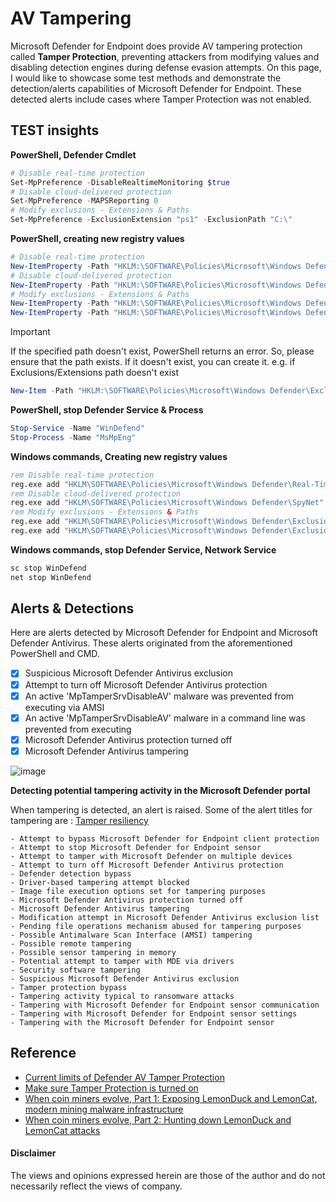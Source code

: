 # AV Tampering 
Microsoft Defender for Endpoint does provide AV tampering protection called **Tamper Protection**, preventing attackers from modifying values and disabling detection engines during defense evasion attempts. 
On this page, I would like to showcase some test methods and demonstrate the detection/alerts capabilities of Microsoft Defender for Endpoint. 
These detected alerts include cases where Tamper Protection was not enabled.

## TEST insights
**PowerShell, Defender Cmdlet** 
```powershell
# Disable real-time protection
Set-MpPreference -DisableRealtimeMonitoring $true
# Disable cloud-delivered protection
Set-MpPreference -MAPSReporting 0
# Modify exclusions - Extensions & Paths 
Set-MpPreference -ExclusionExtension "ps1" -ExclusionPath "C:\"
```

**PowerShell, creating new registry values**
```powershell
# Disable real-time protection
New-ItemProperty -Path "HKLM:\SOFTWARE\Policies\Microsoft\Windows Defender\Real-Time Protection" -Name DisableRealtimeMonitoring -Value 1 -PropertyType DWord -Force
# Disable cloud-delivered protection
New-ItemProperty -Path "HKLM:\SOFTWARE\Policies\Microsoft\Windows Defender\Spynet" -Name SpynetReporting -Value 0 -PropertyType DWord -Force
# Modify exclusions - Extensions & Paths 
New-ItemProperty -Path "HKLM:\SOFTWARE\Policies\Microsoft\Windows Defender\Exclusions\Extensions" -Name "ps1" -Value 0 -PropertyType String -Force
New-ItemProperty -Path "HKLM:\SOFTWARE\Policies\Microsoft\Windows Defender\Exclusions\Paths" -Name "C:\" -Value 0 -PropertyType String -Force
```
> [!Important]
> If the specified path doesn't exist, PowerShell returns an error. So, please ensure that the path exists. If it doesn't exist, you can create it.
> e.g. if Exclusions/Extensions path doesn't exist
> ```powershell
> New-Item -Path "HKLM:\SOFTWARE\Policies\Microsoft\Windows Defender\Exclusions" -Name 'Extensions' -Force -ErrorAction 0
> ```

**PowerShell, stop Defender Service & Process**
```powershell
Stop-Service -Name "WinDefend"
Stop-Process -Name "MsMpEng"
```

**Windows commands, Creating new registry values**
```cmd
rem Disable real-time protection
reg.exe add "HKLM\SOFTWARE\Policies\Microsoft\Windows Defender\Real-Time Protection" /v "DisableRealtimeMonitoring" /t REG_DWORD /d 1 /f
rem Disable cloud-delivered protection
reg.exe add "HKLM\SOFTWARE\Policies\Microsoft\Windows Defender\SpyNet" /v "SpynetReporting" /t REG_DWORD /d 0 /f
rem Modify exclusions - Extensions & Paths 
reg.exe add "HKLM\SOFTWARE\Policies\Microsoft\Windows Defender\Exclusions\Extensions" /v "ps1" /t REG_SZ /d 0 /f
reg.exe add "HKLM\SOFTWARE\Policies\Microsoft\Windows Defender\Exclusions\Paths" /f /v "C:\" /t REG_DWORD /d 0 /reg:64
```

**Windows commands, stop Defender Service, Network Service**
```cmd
sc stop WinDefend
net stop WinDefend
```

## Alerts & Detections
Here are alerts detected by Microsoft Defender for Endpoint and Microsoft Defender Antivirus. 
These alerts originated from the aforementioned PowerShell and CMD.

- [x] Suspicious Microsoft Defender Antivirus exclusion
- [x] Attempt to turn off Microsoft Defender Antivirus protection
- [x] An active 'MpTamperSrvDisableAV' malware was prevented from executing via AMSI
- [x] An active 'MpTamperSrvDisableAV' malware in a command line was prevented from executing
- [x] Microsoft Defender Antivirus protection turned off
- [x] Microsoft Defender Antivirus tampering

![image](https://github.com/LearningKijo/ResearchDev/assets/120234772/4cc90ed3-6672-421b-84c0-4b8fb6e6b4f6)

**Detecting potential tampering activity in the Microsoft Defender portal**

When tampering is detected, an alert is raised. Some of the alert titles for tampering are : [Tamper resiliency](https://learn.microsoft.com/en-us/microsoft-365/security/defender-endpoint/tamper-resiliency?view=o365-worldwide)
```
- Attempt to bypass Microsoft Defender for Endpoint client protection
- Attempt to stop Microsoft Defender for Endpoint sensor
- Attempt to tamper with Microsoft Defender on multiple devices
- Attempt to turn off Microsoft Defender Antivirus protection
- Defender detection bypass
- Driver-based tampering attempt blocked
- Image file execution options set for tampering purposes
- Microsoft Defender Antivirus protection turned off
- Microsoft Defender Antivirus tampering
- Modification attempt in Microsoft Defender Antivirus exclusion list
- Pending file operations mechanism abused for tampering purposes
- Possible Antimalware Scan Interface (AMSI) tampering
- Possible remote tampering
- Possible sensor tampering in memory
- Potential attempt to tamper with MDE via drivers
- Security software tampering
- Suspicious Microsoft Defender Antivirus exclusion
- Tamper protection bypass
- Tampering activity typical to ransomware attacks
- Tampering with Microsoft Defender for Endpoint sensor communication
- Tampering with Microsoft Defender for Endpoint sensor settings
- Tampering with the Microsoft Defender for Endpoint sensor
```

## Reference
- [Current limits of Defender AV Tamper Protection](https://cloudbrothers.info/current-limits-defender-av-tamper-protection/)
- [Make sure Tamper Protection is turned on](https://techcommunity.microsoft.com/t5/microsoft-defender-for-endpoint/make-sure-tamper-protection-is-turned-on/ba-p/2695568)
- [When coin miners evolve, Part 1: Exposing LemonDuck and LemonCat, modern mining malware infrastructure](https://www.microsoft.com/en-us/security/blog/2021/07/22/when-coin-miners-evolve-part-1-exposing-lemonduck-and-lemoncat-modern-mining-malware-infrastructure/)
- [When coin miners evolve, Part 2: Hunting down LemonDuck and LemonCat attacks](https://www.microsoft.com/en-us/security/blog/2021/07/29/when-coin-miners-evolve-part-2-hunting-down-lemonduck-and-lemoncat-attacks/)


#### Disclaimer
The views and opinions expressed herein are those of the author and do not necessarily reflect the views of company.
